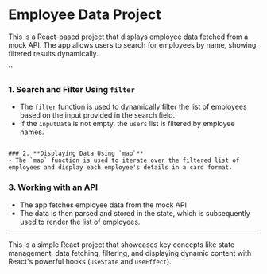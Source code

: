 
# Employee Data Project

This is a React-based project that displays employee data fetched from a mock API. The app allows users to search for employees by name, showing filtered results dynamically.

``


### 1. **Search and Filter Using `filter`**
   - The `filter` function is used to dynamically filter the list of employees based on the input provided in the search field.
   - If the `inputData` is not empty, the `users` list is filtered by employee names.

 
   ```

### 2. **Displaying Data Using `map`**
   - The `map` function is used to iterate over the filtered list of employees and display each employee's details in a card format.

   ```

### 3. **Working with an API**
   - The app fetches employee data from the mock API
   - The data is then parsed and stored in the state, which is subsequently used to render the list of employees.

 
---

This is a simple React project that showcases key concepts like state management, data fetching, filtering, and displaying dynamic content with React's powerful hooks (`useState` and `useEffect`).
